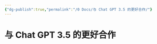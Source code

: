```yaml
---
{"dg-publish":true,"permalink":"/0 Docs/与 Chat GPT 3.5 的更好合作/"}
---
```


# 与 Chat GPT 3.5 的更好合作

   